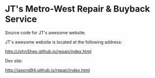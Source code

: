 JT's Metro-West Repair &amp; Buyback Service
======

Source code for JT's awesome website.

JT's awesome website is located at the following address:

http://JohnShep.github.io/repair/index.html

Dev site:

http://jasond94.github.io/repair/index.html
